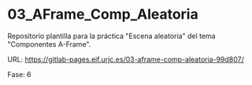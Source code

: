 # 03_AFrame_Comp_Aleatoria

Repositorio plantilla para la práctica "Escena aleatoria" del tema "Componentes A-Frame". 

URL: https://gitlab-pages.eif.urjc.es/03-aframe-comp-aleatoria-99d807/

Fase: 6
